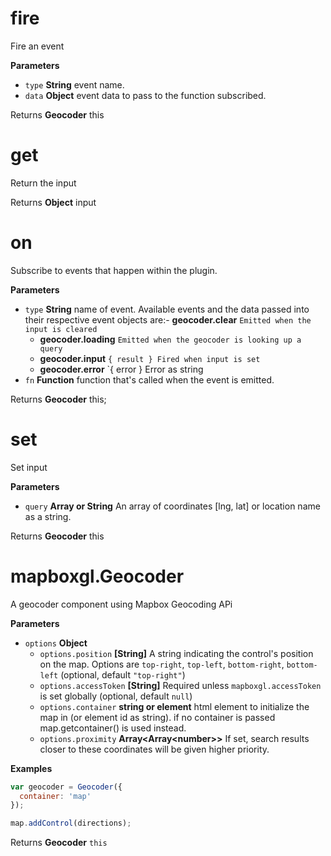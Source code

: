 # fire

Fire an event

**Parameters**

-   `type` **String** event name.
-   `data` **Object** event data to pass to the function subscribed.

Returns **Geocoder** this

# get

Return the input

Returns **Object** input

# on

Subscribe to events that happen within the plugin.

**Parameters**

-   `type` **String** name of event. Available events and the data passed into their respective event objects are:-   **geocoder.clear** `Emitted when the input is cleared`
    -   **geocoder.loading** `Emitted when the geocoder is looking up a query`
    -   **geocoder.input** `{ result } Fired when input is set`
    -   **geocoder.error** `{ error } Error as string
-   `fn` **Function** function that's called when the event is emitted.

Returns **Geocoder** this;

# set

Set input

**Parameters**

-   `query` **Array or String** An array of coordinates [lng, lat] or location name as a string.

Returns **Geocoder** this

# mapboxgl.Geocoder

A geocoder component using Mapbox Geocoding APi

**Parameters**

-   `options` **Object** 
    -   `options.position` **[String]** A string indicating the control's position on the map. Options are `top-right`, `top-left`, `bottom-right`, `bottom-left` (optional, default `"top-right"`)
    -   `options.accessToken` **[String]** Required unless `mapboxgl.accessToken` is set globally (optional, default `null`)
    -   `options.container` **string or element** html element to initialize the map in (or element id as string). if no container is passed map.getcontainer() is used instead.
    -   `options.proximity` **Array&lt;Array&lt;number&gt;&gt;** If set, search results closer to these coordinates will be given higher priority.

**Examples**

```javascript
var geocoder = Geocoder({
  container: 'map'
});

map.addControl(directions);
```

Returns **Geocoder** `this`
